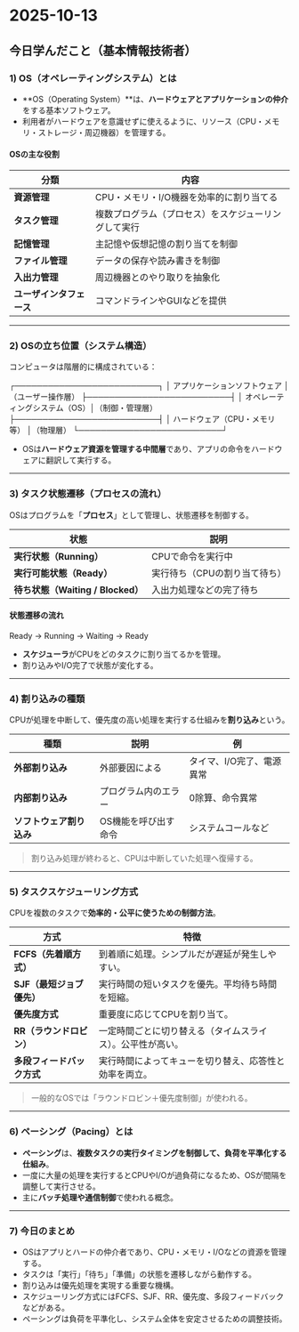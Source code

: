 # 2025-10-13
## 今日学んだこと（基本情報技術者）

### 1) OS（オペレーティングシステム）とは
- **OS（Operating System）**は、**ハードウェアとアプリケーションの仲介**をする基本ソフトウェア。  
- 利用者がハードウェアを意識せずに使えるように、リソース（CPU・メモリ・ストレージ・周辺機器）を管理する。

#### OSの主な役割
| 分類 | 内容 |
|------|------|
| **資源管理** | CPU・メモリ・I/O機器を効率的に割り当てる |
| **タスク管理** | 複数プログラム（プロセス）をスケジューリングして実行 |
| **記憶管理** | 主記憶や仮想記憶の割り当てを制御 |
| **ファイル管理** | データの保存や読み書きを制御 |
| **入出力管理** | 周辺機器とのやり取りを抽象化 |
| **ユーザインタフェース** | コマンドラインやGUIなどを提供 |

---

### 2) OSの立ち位置（システム構造）
コンピュータは階層的に構成されている：

┌──────────────────────────┐
│ アプリケーションソフトウェア │（ユーザー操作層）
├──────────────────────────┤
│ オペレーティングシステム（OS）│（制御・管理層）
├──────────────────────────┤
│ ハードウェア（CPU・メモリ等） │（物理層）
└──────────────────────────┘

- OSは**ハードウェア資源を管理する中間層**であり、アプリの命令をハードウェアに翻訳して実行する。

---

### 3) タスク状態遷移（プロセスの流れ）
OSはプログラムを「**プロセス**」として管理し、状態遷移を制御する。

| 状態 | 説明 |
|------|------|
| **実行状態（Running）** | CPUで命令を実行中 |
| **実行可能状態（Ready）** | 実行待ち（CPUの割り当て待ち） |
| **待ち状態（Waiting / Blocked）** | 入出力処理などの完了待ち |

#### 状態遷移の流れ
Ready → Running → Waiting → Ready

- **スケジューラ**がCPUをどのタスクに割り当てるかを管理。
- 割り込みやI/O完了で状態が変化する。

---

### 4) 割り込みの種類
CPUが処理を中断して、優先度の高い処理を実行する仕組みを**割り込み**という。

| 種類 | 説明 | 例 |
|------|------|----|
| **外部割り込み** | 外部要因による | タイマ、I/O完了、電源異常 |
| **内部割り込み** | プログラム内のエラー | 0除算、命令異常 |
| **ソフトウェア割り込み** | OS機能を呼び出す命令 | システムコールなど |

> 割り込み処理が終わると、CPUは中断していた処理へ復帰する。

---

### 5) タスクスケジューリング方式
CPUを複数のタスクで**効率的・公平に使うための制御方法**。

| 方式 | 特徴 |
|------|------|
| **FCFS（先着順方式）** | 到着順に処理。シンプルだが遅延が発生しやすい。 |
| **SJF（最短ジョブ優先）** | 実行時間の短いタスクを優先。平均待ち時間を短縮。 |
| **優先度方式** | 重要度に応じてCPUを割り当て。 |
| **RR（ラウンドロビン）** | 一定時間ごとに切り替える（タイムスライス）。公平性が高い。 |
| **多段フィードバック方式** | 実行時間によってキューを切り替え、応答性と効率を両立。 |

> 一般的なOSでは「ラウンドロビン＋優先度制御」が使われる。

---

### 6) ペーシング（Pacing）とは
- **ペーシング**は、**複数タスクの実行タイミングを制御して、負荷を平準化する仕組み**。  
- 一度に大量の処理を実行するとCPUやI/Oが過負荷になるため、OSが間隔を調整して実行させる。  
- 主に**バッチ処理や通信制御**で使われる概念。

---

### 7) 今日のまとめ
- OSはアプリとハードの仲介者であり、CPU・メモリ・I/Oなどの資源を管理する。  
- タスクは「実行」「待ち」「準備」の状態を遷移しながら動作する。  
- 割り込みは優先処理を実現する重要な機構。  
- スケジューリング方式にはFCFS、SJF、RR、優先度、多段フィードバックなどがある。  
- ペーシングは負荷を平準化し、システム全体を安定させるための調整技術。

